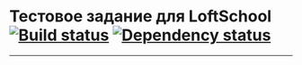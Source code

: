 # Тестовое задание для LoftSchool [![Build status][travis-image]][travis-url] [![Dependency status][dependency-image]][dependency-url]

---

[travis-image]: https://travis-ci.org/htmlacademy-adaptive/502911-pink.svg?branch=master
[travis-url]: https://travis-ci.org/htmlacademy-adaptive/502911-pink
[dependency-image]: https://david-dm.org/htmlacademy-adaptive/502911-pink/dev-status.svg?style=flat-square
[dependency-url]: https://david-dm.org/htmlacademy-adaptive/502911-pink?type=dev
